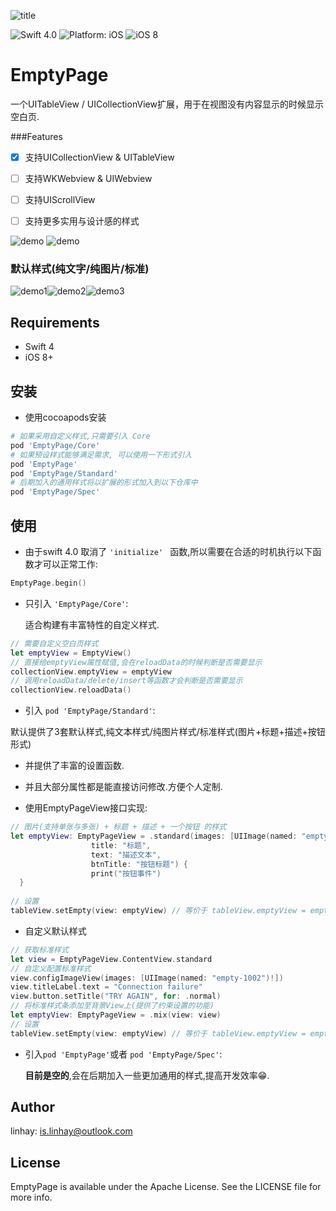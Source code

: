 ![title](./readmeData/title.png)

<img src="https://img.shields.io/badge/Swift-4.0-orange.svg" alt="Swift 4.0"/> <img src="https://img.shields.io/badge/platform-iOS-brightgreen.svg" alt="Platform: iOS"/> <img src="https://img.shields.io/badge/iOS-8%2B-brightgreen.svg" alt="iOS 8"/>

# EmptyPage

一个UITableView / UICollectionView扩展，用于在视图没有内容显示的时候显示空白页.

###Features

- [x] 支持UICollectionView & UITableView

- [ ] 支持WKWebview & UIWebview

- [ ] 支持UIScrollView

- [ ] 支持更多实用与设计感的样式


![demo](./readmeData/empty1.gif) ![demo](./readmeData/empty2.gif)  

### 默认样式(纯文字/纯图片/标准)

![demo1](./readmeData/demo1.PNG)![demo2](./readmeData/demo2.PNG)![demo3](./readmeData/demo3.PNG)
## Requirements

- Swift 4
- iOS 8+

## 安装

- 使用cocoapods安装

```ruby
# 如果采用自定义样式,只需要引入 Core
pod 'EmptyPage/Core'
# 如果预设样式能够满足需求, 可以使用一下形式引入
pod 'EmptyPage'
pod 'EmptyPage/Standard'
# 后期加入的通用样式将以扩展的形式加入到以下仓库中
pod 'EmptyPage/Spec'
```

## 使用

- 由于swift 4.0 取消了 `'initialize' ` 函数,所以需要在合适的时机执行以下函数才可以正常工作:


```swift
EmptyPage.begin()
```

- 只引入 `'EmptyPage/Core'`:

  适合构建有丰富特性的自定义样式.

```swift
// 需要自定义空白页样式
let emptyView = EmptyView()
// 直接给emptyView属性赋值,会在reloadData的时候判断是否需要显示
collectionView.emptyView = emptyView
// 调用reloadData/delete/insert等函数才会判断是否需要显示
collectionView.reloadData()
```

-  引入 `pod 'EmptyPage/Standard'`:

  默认提供了3套默认样式,纯文本样式/纯图片样式/标准样式(图片+标题+描述+按钮形式)

   - 并提供了丰富的设置函数.


  - 并且大部分属性都是能直接访问修改.方便个人定制.
  - 使用EmptyPageView接口实现:

  ```swift
  // 图片(支持单张与多张) + 标题 + 描述 + 一个按钮 的样式
  let emptyView: EmptyPageView = .standard(images: [UIImage(named: "empty")!],
  					title: "标题",
  					text: "描述文本",
  					btnTitle: "按钮标题") {
  					print("按钮事件")
  	}
  	
  // 设置
  tableView.setEmpty(view: emptyView) // 等价于 tableView.emptyView = emptyView
  ```

  - 自定义默认样式

  ```swift
  // 获取标准样式
  let view = EmptyPageView.ContentView.standard
  // 自定义配置标准样式
  view.configImageView(images: [UIImage(named: "empty-1002")!])
  view.titleLabel.text = "Connection failure"
  view.button.setTitle("TRY AGAIN", for: .normal)
  // 将标准样式条添加至背景View上(提供了约束设置的功能)
  let emptyView: EmptyPageView = .mix(view: view)
  // 设置
  tableView.setEmpty(view: emptyView) // 等价于 tableView.emptyView = emptyView
  ```


- 引入`pod 'EmptyPage'`或者 `pod 'EmptyPage/Spec'`:

  **目前是空的**,会在后期加入一些更加通用的样式,提高开发效率😁.

## Author

linhay: is.linhay@outlook.com

## License

EmptyPage is available under the Apache License. See the LICENSE file for more info.
